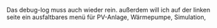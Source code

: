 <!--
mache ein komplett neues bearbeitungsmenü. Hier kommt statt oben rechts "Gebäude" ein bearbeitungsmodus beenden. hier werden die tabs nicht angezeigt. hier kommen jetzt alle notwendigen funktionen zur 3D-Bearbeitung rein. mit kleinen, kompakten Bezeichnungen. Alle Bauteilgrößen und U-Werte sollen Manuell eingegeben werden können, wobei bei erstellung eines neuen bauteils immer bereits standardzahlen grau voreingetragen sind. diese werden dann durch nutzereingaben weiss. wenn ein bauteil aktiviert ist, kann wenn man über den 3d-editor geht, eine vorschau des ausgewählten bauteils in transparent angezeigt werden. mit einem klick wird es dann platziert. wenn bauteile ausgewählt werden, können dessen eigenschaften und position verändert werden. die absolute postition kann auch manuell eingegeben werden, sowie eine drehung in x,y und z richtung. Es soll verschiedene Dachformen geben, die bereits zur vorauswahl stehen 

Schaue dir nochmal die standards.py-Datei an. Mache eine Eingabe der für die Norm wichtigen Parameter. Eventuell werden diese auch schon in der simulation angegeben Möglichkeit 

pkill -f "python.*run.py" 
integrieren

kann der building_editor nicht gelöscht werden? Räume das ui verzeichnis auf. Es soll nichts mehr advanced oder enhanced heißen. Alles sollen nur prägnante, kurze Namen sein.

zeige mir nicht was du machst. nur am ende eine sehr kurze, prägnante beschreibung dessen was du erreicht/nicht erreicht hast.
-->

Das debug-log muss auch wieder rein. außerdem will ich auf der linken seite ein ausfaltbares menü für PV-Anlage, Wärmepumpe, Simulation,  
